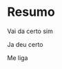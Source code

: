 <!DOCTYPE html>
<html>
<head>
</head>
<body>
<h1>Resumo</h1>
<p> Vai da certo sim
  <p> Ja deu certo</p>
  <p>Me liga
</body>

</html>
